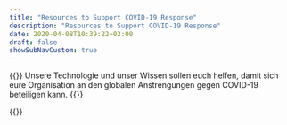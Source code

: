 ```yaml
---
title: "Resources to Support COVID-19 Response"
description: "Resources to Support COVID-19 Response"
date: 2020-04-08T10:39:22+02:00
draft: false
showSubNavCustom: true
---
```



{{<highlight title="Wie wir euch gegen COVID-19 helfen" >}}
Unsere Technologie und unser Wissen sollen euch helfen, damit sich eure Organisation an den globalen Anstrengungen gegen COVID-19 beteiligen kann.
{{</highlight>}}

{{<covid19de>}}
